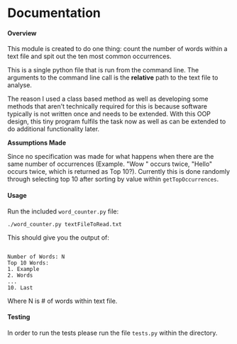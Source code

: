 # Documentation

#### Overview

This module is created to do one thing: count the number of words within a text file and spit out the ten most common occurrences.  

This is a single python file that is run from the command line. The arguments to the command line call is the **relative** path to the text file to analyse. 

The reason I used a class based method as well as developing some methods that aren't technically required for this is because software typically is not written once and needs to be extended. With this OOP design, this tiny program fulfils the task now as well as can be extended to do additional functionality later. 

**Assumptions Made**

Since no specification was made for what happens when there are the same number of occurrences (Example. "Wow " occurs twice, "Hello" occurs twice, which is returned as Top 10?). Currently this is done randomly through selecting top 10 after sorting by value within `getTopOccurrences`.

#### Usage 

Run the included `word_counter.py` file:

`./word_counter.py textFileToRead.txt`

This should give you the output of:

```Number of Words: N

Number of Words: N
Top 10 Words:
1. Example
2. Words
...
10. Last 

```

Where N is # of words within text file. 

#### Testing 

In order to run the tests please run the file `tests.py` within the directory.



